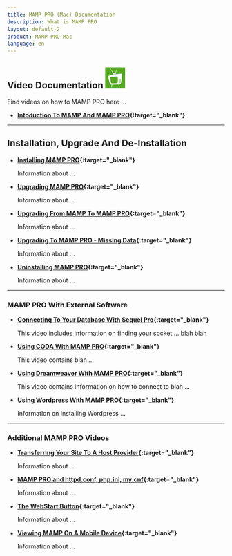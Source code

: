 ```yaml
---
title: MAMP PRO (Mac) Documentation
description: What is MAMP PRO
layout: default-2
product: MAMP PRO Mac
language: en
---
```


## Video Documentation ![MAMP](MAMPtv.png)

Find videos on how to MAMP PRO here ...

*  **[Intoduction To MAMP And MAMP PRO](https://www.youtube.com/watch?v=bpHEutbHFPo){:target="_blank"}**

---

## Installation, Upgrade And De-Installation

*  **[Installing MAMP PRO](https://www.youtube.com/watch?v=4ZqfrWX82vo){:target="_blank"}**

   Information about  ...
   
*  **[Upgrading MAMP PRO](https://www.youtube.com/watch?v=h1Ct63XLVYU){:target="_blank"}**

   Information about  ...
   
*  **[Upgrading From MAMP To MAMP PRO](https://www.youtube.com/watch?v=KOH8bvfE0a0){:target="_blank"}**

   Information about  ...
   
*  **[Upgrading To MAMP PRO - Missing Data](https://www.youtube.com/watch?v=wBnHo1o4W8Q){:target="_blank"}**

   Information about  ...
   
*  **[Uninstalling MAMP PRO](https://www.youtube.com/watch?v=Sjpdcnp92bY){:target="_blank"}**

   Information about  ...
   
---

### MAMP PRO With External Software

*  **[Connecting To Your Database With Sequel Pro](https://www.youtube.com/watch?v=MyNIr7XUpBI){:target="_blank"}** 

   This video includes information on finding your socket ... blah blah

*  **[Using CODA With MAMP PRO](https://www.youtube.com/watch?v=e9pnimdCygw){:target="_blank"}** 

   This video contains blah ...

*  **[Using Dreamweaver With MAMP PRO](https://www.youtube.com/watch?v=EoW55awCHLc){:target="_blank"}**

   This video contains information on how to connect to blah ...
   
*  **[Using Wordpress With MAMP PRO](https://www.youtube.com/watch?v=6rMFZa2TOjg){:target="_blank"}**

   Information on installing Wordpress ...
   
---

### Additional MAMP PRO Videos

*  **[Transferring Your Site To A Host Provider](https://www.youtube.com/watch?v=-3Fwyd5Okrg){:target="_blank"}**

   Information about  ...
   
*  **[MAMP PRO and httpd.conf, php.ini, my.cnf](https://www.youtube.com/watch?v=uh6s7uMCISU){:target="_blank"}**

   Information about  ...
   
*  **[The WebStart Button](https://www.youtube.com/watch?v=925V7Pafxzw){:target="_blank"}**

   Information about  ...
   
*  **[Viewing MAMP On A Mobile Device](https://www.youtube.com/watch?v=sYHPYCDvU1Q){:target="_blank"}**

   Information about  ...
   

   







 
 
